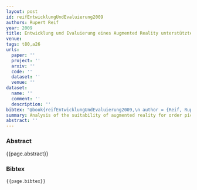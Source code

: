 ```yaml
---
layout: post
id: reifEntwicklungUndEvaluierung2009
authors: Rupert Reif
year: 2009
title: Entwicklung und Evaluierung eines Augmented Reality unterstützten Kommissioniersystems
venue:
tags: t80,a26
urls:
  paper: ''
  project: ''
  arxiv: ''
  code: ''
  dataset: ''
  venue: ''
dataset:
  name: ''
  comment: ''
  description: ''
bibtex: "@book{reifEntwicklungUndEvaluierung2009,\n author = {Reif, Rupert},\n date = {2009},\n isbn = {978-3-941702-04-2},\n langid = {ngerman},\n location = {{Garching b. München}},\n pagetotal = {256},\n publisher = {{Lehrstuhl für Fördertechnik Materialfluß Logistik (fml), Techn. Univ. München}},\n title = {Entwicklung und Evaluierung eines Augmented Reality unterstützten Kommissioniersystems}\n}\n"
summary: Analysis of the suitability of augmented reality for order picking tasks
abstract: ''
---
```


### Abstract

{{page.abstract}}

### Bibtex

```
{{page.bibtex}}
```
